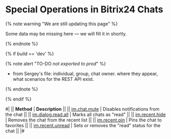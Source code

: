 # Special Operations in Bitrix24 Chats

{% note warning "We are still updating this page" %}

Some data may be missing here — we will fill it in shortly.

{% endnote %}

{% if build == 'dev' %}

{% note alert "TO-DO _not exported to prod_" %}

- from Sergey's file: individual, group, chat owner. where they appear, what scenarios for the REST API exist.

{% endnote %}

{% endif %}

#| 
|| **Method** | **Description** ||
|| [im.chat.mute](./im-chat-mute.md) | Disables notifications from the chat ||
|| [im.dialog.read.all](./im-dialog-read-all.md) | Marks all chats as "read" ||
|| [im.recent.hide](./im-recent-hide.md) | Removes the chat from the recent list ||
|| [im.recent.pin](./im-recent-pin.md) | Pins the chat to favorites ||
|| [im.recent.unread](./im-recent-unread.md) | Sets or removes the "read" status for the chat ||
|#
